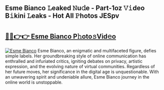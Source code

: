 ## Esme Bianco 𝙻eaked 𝙽u𝚍e - Part-1oz 𝚅𝚒deo B𝚒kini 𝙻eaks - Hot All 𝙿hotos JESpv

# <h2><a href="http://ld4axev.urlbe.top/?page=Esme+Bianco">🔗🔗👉👉 Esme Bianco P𝚑oto𝚜Vid𝚎o</a></h2>

[![Esme Bianco](https://i.imgur.com/eBuTRDB.gif)](http://ld4axev.urlbe.top/?page=Esme+Bianco)
Esme Bianco, an enigmatic and multifaceted figure, defies simple labels. Her groundbreaking style of online communication has enthralled and infuriated critics, igniting debates on privacy, artistic expression, and the evolving nature of virtual communities. Regardless of her future moves, her significance in the digital age is unquestionable. With an unwavering spirit and undeniable allure, Esme Bianco journey in the online world is unstoppable.
